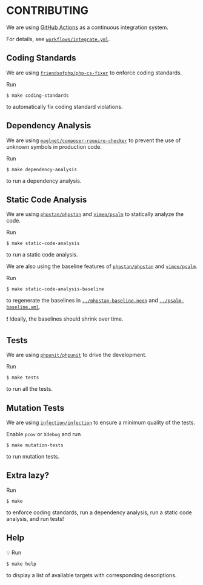 # CONTRIBUTING

We are using [GitHub Actions](https://github.com/features/actions) as a continuous integration system.

For details, see [`workflows/integrate.yml`](workflows/integrate.yml).

## Coding Standards

We are using [`friendsofphp/php-cs-fixer`](https://github.com/FriendsOfPHP/PHP-CS-Fixer) to enforce coding standards.

Run

```
$ make coding-standards
```

to automatically fix coding standard violations.

## Dependency Analysis

We are using [`maglnet/composer-require-checker`](https://github.com/maglnet/ComposerRequireChecker) to prevent the use of unknown symbols in production code.

Run

```
$ make dependency-analysis
```

to run a dependency analysis.

## Static Code Analysis

We are using [`phpstan/phpstan`](https://github.com/phpstan/phpstan) and [`vimeo/psalm`](https://github.com/vimeo/psalm) to statically analyze the code.

Run

```
$ make static-code-analysis
```

to run a static code analysis.

We are also using the baseline features of [`phpstan/phpstan`](https://medium.com/@ondrejmirtes/phpstans-baseline-feature-lets-you-hold-new-code-to-a-higher-standard-e77d815a5dff) and [`vimeo/psalm`](https://psalm.dev/docs/running_psalm/dealing_with_code_issues/#using-a-baseline-file).

Run

```
$ make static-code-analysis-baseline
```

to regenerate the baselines in [`../phpstan-baseline.neon`](../phpstan-baseline.neon) and [`../psalm-baseline.xml`](../psalm-baseline.xml).

:exclamation: Ideally, the baselines should shrink over time.

## Tests

We are using [`phpunit/phpunit`](https://github.com/sebastianbergmann/phpunit) to drive the development.

Run

```
$ make tests
```

to run all the tests.

## Mutation Tests

We are using [`infection/infection`](https://github.com/infection/infection) to ensure a minimum quality of the tests.

Enable `pcov` or `Xdebug` and run

```
$ make mutation-tests
```

to run mutation tests.

## Extra lazy?

Run

```
$ make
```

to enforce coding standards, run a dependency analysis, run a static code analysis, and run tests!

## Help

:bulb: Run

```
$ make help
```

to display a list of available targets with corresponding descriptions.
